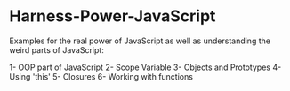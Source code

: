 # Harness-Power-JavaScript
Examples for the real power of JavaScript as well as understanding the weird parts of JavaScript: 

1- OOP part of JavaScript
2- Scope Variable
3- Objects and Prototypes
4- Using 'this'
5- Closures 
6- Working with functions

